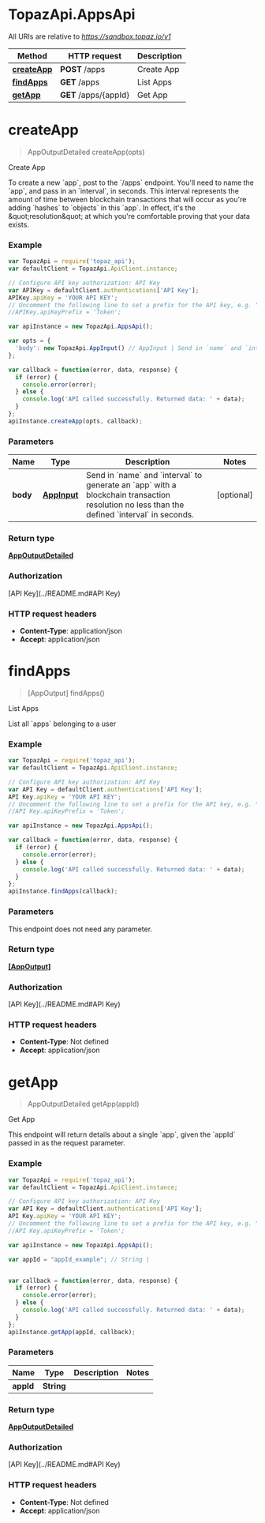 # TopazApi.AppsApi

All URIs are relative to *https://sandbox.topaz.io/v1*

Method | HTTP request | Description
------------- | ------------- | -------------
[**createApp**](AppsApi.md#createApp) | **POST** /apps | Create App
[**findApps**](AppsApi.md#findApps) | **GET** /apps | List Apps
[**getApp**](AppsApi.md#getApp) | **GET** /apps/{appId} | Get App


<a name="createApp"></a>
# **createApp**
> AppOutputDetailed createApp(opts)

Create App

To create a new &#x60;app&#x60;, post to the &#x60;/apps&#x60; endpoint. You&#39;ll need to name the &#x60;app&#x60;, and pass in an &#x60;interval&#x60;, in seconds. This interval represents the amount of time between blockchain transactions that will occur as you&#39;re adding &#x60;hashes&#x60; to &#x60;objects&#x60; in this &#x60;app&#x60;.  In effect, it&#39;s the \&quot;resolution\&quot; at which you&#39;re comfortable proving that your data exists.

### Example
```javascript
var TopazApi = require('topaz_api');
var defaultClient = TopazApi.ApiClient.instance;

// Configure API key authorization: API Key
var APIKey = defaultClient.authentications['API Key'];
APIKey.apiKey = 'YOUR API KEY';
// Uncomment the following line to set a prefix for the API key, e.g. "Token" (defaults to null)
//APIKey.apiKeyPrefix = 'Token';

var apiInstance = new TopazApi.AppsApi();

var opts = { 
  'body': new TopazApi.AppInput() // AppInput | Send in `name` and `interval` to generate an `app` with a blockchain transaction resolution no less than the defined `interval` in seconds.
};

var callback = function(error, data, response) {
  if (error) {
    console.error(error);
  } else {
    console.log('API called successfully. Returned data: ' + data);
  }
};
apiInstance.createApp(opts, callback);
```

### Parameters

Name | Type | Description  | Notes
------------- | ------------- | ------------- | -------------
 **body** | [**AppInput**](AppInput.md)| Send in &#x60;name&#x60; and &#x60;interval&#x60; to generate an &#x60;app&#x60; with a blockchain transaction resolution no less than the defined &#x60;interval&#x60; in seconds. | [optional] 

### Return type

[**AppOutputDetailed**](AppOutputDetailed.md)

### Authorization

[API Key](../README.md#API Key)

### HTTP request headers

 - **Content-Type**: application/json
 - **Accept**: application/json

<a name="findApps"></a>
# **findApps**
> [AppOutput] findApps()

List Apps

List all &#x60;apps&#x60; belonging to a user

### Example
```javascript
var TopazApi = require('topaz_api');
var defaultClient = TopazApi.ApiClient.instance;

// Configure API key authorization: API Key
var API Key = defaultClient.authentications['API Key'];
API Key.apiKey = 'YOUR API KEY';
// Uncomment the following line to set a prefix for the API key, e.g. "Token" (defaults to null)
//API Key.apiKeyPrefix = 'Token';

var apiInstance = new TopazApi.AppsApi();

var callback = function(error, data, response) {
  if (error) {
    console.error(error);
  } else {
    console.log('API called successfully. Returned data: ' + data);
  }
};
apiInstance.findApps(callback);
```

### Parameters
This endpoint does not need any parameter.

### Return type

[**[AppOutput]**](AppOutput.md)

### Authorization

[API Key](../README.md#API Key)

### HTTP request headers

 - **Content-Type**: Not defined
 - **Accept**: application/json

<a name="getApp"></a>
# **getApp**
> AppOutputDetailed getApp(appId)

Get App

This endpoint will return details about a single &#x60;app&#x60;, given the &#x60;appId&#x60; passed in as the request parameter.

### Example
```javascript
var TopazApi = require('topaz_api');
var defaultClient = TopazApi.ApiClient.instance;

// Configure API key authorization: API Key
var API Key = defaultClient.authentications['API Key'];
API Key.apiKey = 'YOUR API KEY';
// Uncomment the following line to set a prefix for the API key, e.g. "Token" (defaults to null)
//API Key.apiKeyPrefix = 'Token';

var apiInstance = new TopazApi.AppsApi();

var appId = "appId_example"; // String | 


var callback = function(error, data, response) {
  if (error) {
    console.error(error);
  } else {
    console.log('API called successfully. Returned data: ' + data);
  }
};
apiInstance.getApp(appId, callback);
```

### Parameters

Name | Type | Description  | Notes
------------- | ------------- | ------------- | -------------
 **appId** | **String**|  | 

### Return type

[**AppOutputDetailed**](AppOutputDetailed.md)

### Authorization

[API Key](../README.md#API Key)

### HTTP request headers

 - **Content-Type**: Not defined
 - **Accept**: application/json

